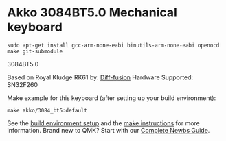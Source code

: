 # Akko 3084BT5.0 Mechanical keyboard

```
sudo apt-get install gcc-arm-none-eabi binutils-arm-none-eabi openocd
make git-submodule
```

3084BT5.0

Based on Royal Kludge RK61 by: [Diff-fusion](https://github.com/Diff-fusion)
Hardware Supported: SN32F260

Make example for this keyboard (after setting up your build environment):

    make akko/3084_bt5:default

See the [build environment setup](https://docs.qmk.fm/#/getting_started_build_tools) and the [make instructions](https://docs.qmk.fm/#/getting_started_make_guide) for more information. Brand new to QMK? Start with our [Complete Newbs Guide](https://docs.qmk.fm/#/newbs).
